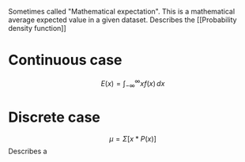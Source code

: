 Sometimes called "Mathematical expectation". This is a mathematical average expected value in a given dataset. Describes the [[Probability density function]]
# Continuous case
$$
E(x) = \int_{-\infty}^{\infty}  xf(x)\, dx 
$$
# Discrete case
$$
\mu = \Sigma[x*P(x)]
$$
Describes a 